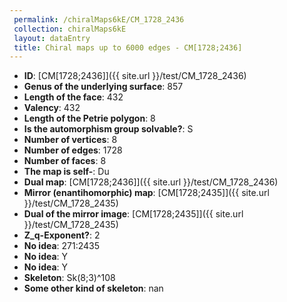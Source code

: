 ```yaml
--- 
 permalink: /chiralMaps6kE/CM_1728_2436 
 collection: chiralMaps6kE
 layout: dataEntry
 title: Chiral maps up to 6000 edges - CM[1728;2436]
---
```


- **ID**: [CM[1728;2436]]({{ site.url }}/test/CM_1728_2436)
- **Genus of the underlying surface**: 857
- **Length of the face**: 432
- **Valency**: 432
- **Length of the Petrie polygon**: 8
- **Is the automorphism group solvable?**: S
- **Number of vertices**: 8
- **Number of edges**: 1728
- **Number of faces**: 8
- **The map is self-**: Du
- **Dual map**: [CM[1728;2436]]({{ site.url }}/test/CM_1728_2436)
- **Mirror (enantihomorphic) map**: [CM[1728;2435]]({{ site.url }}/test/CM_1728_2435)
- **Dual of the mirror image**: [CM[1728;2435]]({{ site.url }}/test/CM_1728_2435)
- **Z_q-Exponent?**: 2
- **No idea**:  271:2435
- **No idea**: Y
- **No idea**: Y
- **Skeleton**: Sk(8;3)^108
- **Some other kind of skeleton**: nan
